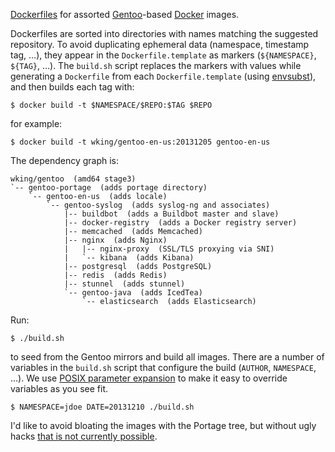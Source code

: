 [Dockerfiles][] for assorted [Gentoo][]-based [Docker][] images.

Dockerfiles are sorted into directories with names matching the
suggested repository.  To avoid duplicating ephemeral data (namespace,
timestamp tag, …), they appear in the `Dockerfile.template` as markers
(`${NAMESPACE}`, `${TAG}`, …).  The `build.sh` script replaces the
markers with values while generating a `Dockerfile` from each
`Dockerfile.template` (using [envsubst][]), and then builds each tag
with:

    $ docker build -t $NAMESPACE/$REPO:$TAG $REPO

for example:

    $ docker build -t wking/gentoo-en-us:20131205 gentoo-en-us

The dependency graph is:

    wking/gentoo  (amd64 stage3)
    `-- gentoo-portage  (adds portage directory)
        `-- gentoo-en-us  (adds locale)
            `-- gentoo-syslog  (adds syslog-ng and associates)
                |-- buildbot  (adds a Buildbot master and slave)
                |-- docker-registry  (adds a Docker registry server)
                |-- memcached  (adds Memcached)
                |-- nginx  (adds Nginx)
                |   |-- nginx-proxy  (SSL/TLS proxying via SNI)
                |   `-- kibana  (adds Kibana)
                |-- postgresql  (adds PostgreSQL)
                |-- redis  (adds Redis)
                |-- stunnel  (adds stunnel)
                `-- gentoo-java  (adds IcedTea)
                    `-- elasticsearch  (adds Elasticsearch)

Run:

    $ ./build.sh

to seed from the Gentoo mirrors and build all images.  There are a
number of variables in the `build.sh` script that configure the build
(`AUTHOR`, `NAMESPACE`, …).  We use [POSIX parameter
expansion][parameter-expansion] to make it easy to override variables
as you see fit.

    $ NAMESPACE=jdoe DATE=20131210 ./build.sh

I'd like to avoid bloating the images with the Portage tree, but
without ugly hacks [that is not currently possible][3156].

[Docker]: http://www.docker.io/
[Dockerfiles]: http://www.docker.io/learn/dockerfile/
[Gentoo]: http://www.gentoo.org/
[envsubst]: http://www.gnu.org/software/gettext/manual/html_node/envsubst-Invocation.html
[parameter-expansion]: http://pubs.opengroup.org/onlinepubs/9699919799/utilities/V3_chap02.html#tag_18_06_02
[3156]: https://github.com/dotcloud/docker/issues/3156
